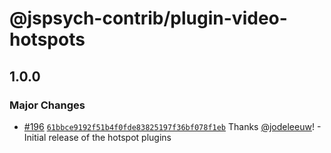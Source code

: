 # @jspsych-contrib/plugin-video-hotspots

## 1.0.0

### Major Changes

- [#196](https://github.com/jspsych/jspsych-contrib/pull/196) [`61bbce9192f51b4f0fde83825197f36bf078f1eb`](https://github.com/jspsych/jspsych-contrib/commit/61bbce9192f51b4f0fde83825197f36bf078f1eb) Thanks [@jodeleeuw](https://github.com/jodeleeuw)! - Initial release of the hotspot plugins
